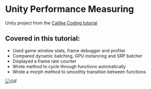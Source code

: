 # Unity Performance Measuring
Unity project from the [Catlike Coding tutorial](https://catlikecoding.com/unity/tutorials/basics/measuring-performance/)

## Covered in this tutorial:
- Used game window stats, frame debugger and profiler
- Compared dynamic batching, GPU instancing and SRP batcher
- Displayed a frame rate counter
- Wrote method to cycle through functions automatically
- Wrote a morph method to smoothly transition between functions

![GIF](Assets/morph.gif)





